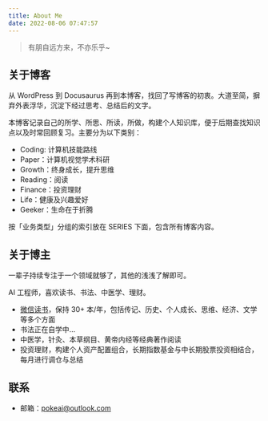 ```yaml
---
title: About Me
date: 2022-08-06 07:47:57
---
```


> 有朋自远方来，不亦乐乎~

## 关于博客

从 WordPress 到 Docusaurus 再到本博客，找回了写博客的初衷。大道至简，摒弃外表浮华，沉淀下经过思考、总结后的文字。

本博客记录自己的所学、所思、所读，所做，构建个人知识库，便于后期查找知识点以及时常回顾复习。主要分为以下类别：

- Coding: 计算机技能路线
- Paper：计算机视觉学术科研
- Growth：终身成长，提升思维
- Reading：阅读
- Finance：投资理财
- Life：健康及兴趣爱好
- Geeker：生命在于折腾

按「业务类型」分组的索引放在 SERIES 下面，包含所有博客内容。

## 关于博主

一辈子持续专注于一个领域就够了，其他的浅浅了解即可。

AI 工程师，喜欢读书、书法、中医学、理财。

- [微信读书](https://weread.qq.com/)，保持 30+ 本/年，包括传记、历史、个人成长、思维、经济、文学等多个方面
- 书法正在自学中...
- 中医学，针灸、本草纲目、黄帝内经等经典著作阅读
- 投资理财，构建个人资产配置组合，长期指数基金与中长期股票投资相结合，每月进行调仓与总结

## 联系

- 邮箱：pokeai@outlook.com